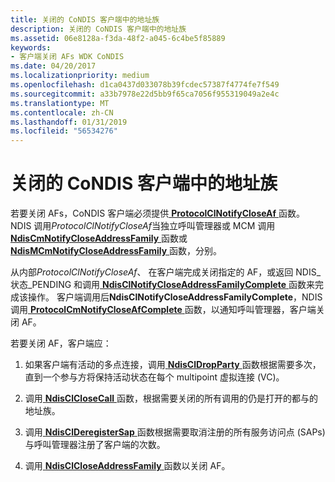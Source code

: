 ```yaml
---
title: 关闭的 CoNDIS 客户端中的地址族
description: 关闭的 CoNDIS 客户端中的地址族
ms.assetid: 06e8128a-f3da-48f2-a045-6c4be5f85889
keywords:
- 客户端关闭 AFs WDK CoNDIS
ms.date: 04/20/2017
ms.localizationpriority: medium
ms.openlocfilehash: d1ca0437d033078b39fcdec57387f4774fe7f549
ms.sourcegitcommit: a33b7978e22d5bb9f65ca7056f955319049a2e4c
ms.translationtype: MT
ms.contentlocale: zh-CN
ms.lasthandoff: 01/31/2019
ms.locfileid: "56534276"
---
```

# <a name="closing-an-address-family-in-a-condis-client"></a>关闭的 CoNDIS 客户端中的地址族





若要关闭 AFs，CoNDIS 客户端必须提供[ **ProtocolClNotifyCloseAf** ](https://msdn.microsoft.com/library/windows/hardware/ff570234)函数。 NDIS 调用*ProtocolClNotifyCloseAf*当独立呼叫管理器或 MCM 调用[ **NdisCmNotifyCloseAddressFamily** ](https://msdn.microsoft.com/library/windows/hardware/ff561680)函数或[ **NdisMCmNotifyCloseAddressFamily** ](https://msdn.microsoft.com/library/windows/hardware/ff563546)函数，分别。

从内部*ProtocolClNotifyCloseAf*、 在客户端完成关闭指定的 AF，或返回 NDIS\_状态\_PENDING 和调用[ **NdisClNotifyCloseAddressFamilyComplete** ](https://msdn.microsoft.com/library/windows/hardware/ff561638)函数来完成该操作。 客户端调用后**NdisClNotifyCloseAddressFamilyComplete**，NDIS 调用[ **ProtocolCmNotifyCloseAfComplete** ](https://msdn.microsoft.com/library/windows/hardware/ff570248)函数，以通知呼叫管理器，客户端关闭 AF。

若要关闭 AF，客户端应：

1.  如果客户端有活动的多点连接，调用[ **NdisClDropParty** ](https://msdn.microsoft.com/library/windows/hardware/ff561629)函数根据需要多次，直到一个参与方将保持活动状态在每个 multipoint 虚拟连接 (VC)。

2.  调用[ **NdisClCloseCall** ](https://msdn.microsoft.com/library/windows/hardware/ff561627)函数，根据需要关闭的所有调用的仍是打开的都与的地址族。

3.  调用[ **NdisClDeregisterSap** ](https://msdn.microsoft.com/library/windows/hardware/ff561628)函数根据需要取消注册的所有服务访问点 (SAPs) 与呼叫管理器注册了客户端的次数。

4.  调用[ **NdisClCloseAddressFamily** ](https://msdn.microsoft.com/library/windows/hardware/ff561626)函数以关闭 AF。

 

 





